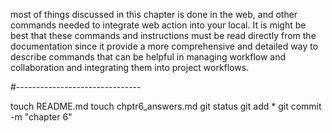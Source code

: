 most of things discussed in this chapter is done in the web, and other commands needed to integrate web action into your local. It is might be best that these commands and instructions must be read directly from the documentation since it provide a more comprehensive and detailed way to describe commands that can be helpful in managing workflow and collaboration and integrating them into project workflows.

#-------------------------------

touch README.md
touch chptr6_answers.md
git status
git add *
git commit -m "chapter 6"